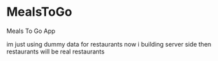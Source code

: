 # MealsToGo

Meals To Go App 

im just using dummy data for restaurants 
now i building server side then restaurants will be real restaurants 
 
 
 
 
